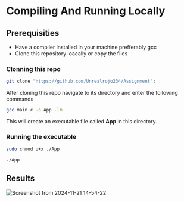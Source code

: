 # Compiling And Running Locally

## Prerequisities

<ul>
  <li>Have a compiler installed in your machine prefferably gcc</li>
  <li>Clone this repository loacally or copy the files</li>
</ul>

### Clonning this repo

```bash
git clone "https://github.com/Unrealrojo234/Assignment";
```

<p>After cloning this repo navigate to its directory and enter the following commands</p>

```bash
gcc main.c -o App -lm
```

<p>This will create an executable file called <strong>App</strong> in this directory.</p>

### Running the executable

```bash
sudo chmod u+x ./App

./App
```

## Results
![Screenshot from 2024-11-21 14-54-22](https://github.com/user-attachments/assets/5da9f6c1-068c-4ba7-a3fb-ff8ed513e2fd)
